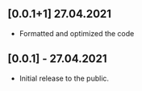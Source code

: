 ## [0.0.1+1] 27.04.2021

- Formatted and optimized the code

## [0.0.1] - 27.04.2021

- Initial release to the public.
